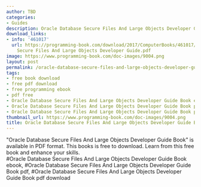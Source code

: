 ```yaml
---
author: TBD
categories:
- Guides
description: Oracle Database Secure Files And Large Objects Developer Guide Book
download_links:
- info: '461017'
  url: https://programming-book.com/download/2017/ComputerBooks/461017/Oracle Database
    Secure Files And Large Objects Developer Guide.pdf
image: https://www.programming-book.com/doc-images/9004.png
layout: post
permalink: /oracle-database-secure-files-and-large-objects-developer-guide-book.html
tags:
- free book download
- free pdf download
- free programming ebook
- pdf free
- Oracle Database Secure Files And Large Objects Developer Guide Book ebook
- Oracle Database Secure Files And Large Objects Developer Guide Book pdf
- Oracle Database Secure Files And Large Objects Developer Guide Book pdf download
thumbnail_url: https://www.programming-book.com/doc-images/9004.png
title: Oracle Database Secure Files And Large Objects Developer Guide Book
---
```


 
<div class="item-desc text-justify">
  "Oracle Database Secure Files And Large Objects Developer Guide Book" is available in PDF format. This books is free to download. Learn from this free book and enhance your skills.
  <br>
  #Oracle Database Secure Files And Large Objects Developer Guide Book ebook, #Oracle Database Secure Files And Large Objects Developer Guide Book pdf, #Oracle Database Secure Files And Large Objects Developer Guide Book pdf download
</div>